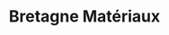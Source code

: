 ---
title: "Bretagne Matériaux"
url: /bain-de-bretagne/bretagne-materiaux/
shop: à faire soi-même
---